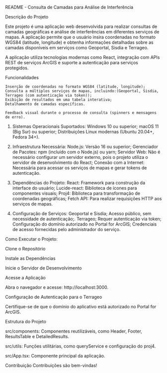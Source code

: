 README - Consulta de Camadas para Análise de Interferência

Descrição do Projeto

Este projeto é uma aplicação web desenvolvida para realizar consultas de camadas geográficas e análise de interferências em diferentes serviços de mapas. A aplicação permite que o usuário insira coordenadas no formato WGS84 (latitude, longitude) e obtenha informações detalhadas sobre as camadas disponíveis em serviços como Geoportal, Sisdia e Terrageo.

A aplicação utiliza tecnologias modernas como React, integração com APIs REST de serviços ArcGIS e suporte a autenticação para serviços protegidos.

Funcionalidades

    Inserção de coordenadas no formato WGS84 (latitude, longitude);   
    Consulta a múltiplos serviços de mapas, incluindo:(Geoportal, Sisdia, Terrageo (com autenticação via token));    
    Exibição de resultados em uma tabela interativa;    
    Detalhamento de camadas específicas.
    
    Feedback visual durante o processo de consulta (spinners e mensagens de erro).

1. Sistemas Operacionais Suportados:
    Windows 10 ou superior;
    macOS 11 (Big Sur) ou superior;
    Distribuições Linux modernas (Ubuntu 20.04+, Fedora 34+).

3. Infraestrutura Necessária:
    Node.js: Versão 16 ou superior;
    Gerenciador de Pacotes: npm (incluído com o Node.js) ou yarn;
    Servidor Web: Não é necessário configurar um servidor externo, pois o projeto utiliza o servidor de desenvolvimento do React;
    Conexão com a Internet: Necessária para acessar os serviços de mapas e gerar tokens de autenticação.

5. Dependências do Projeto:
    React: Framework para construção da interface do usuário;
    Lucide-react: Biblioteca de ícones para componentes visuais;
    Proj4: Biblioteca para transformação de coordenadas geográficas;
    Fetch API: Para realizar requisições HTTP aos serviços de mapas.

7. Configuração de Serviços:
    Geoportal e Sisdia;
    Acesso público, sem necessidade de autenticação;.
    Terrageo;
    Requer autenticação via token;
    Configuração do domínio autorizado no Portal for ArcGIS;
    Credenciais de acesso fornecidas pelo administrador do serviço.

Como Executar o Projeto:

  Clone o Repositório
  
  Instale as Dependências
  
  Inicie o Servidor de Desenvolvimento
  
  Acesse a Aplicação
  
  Abra o navegador e acesse: http://localhost:3000.
  
  Configuração de Autenticação para o Terrageo
  
  Certifique-se de que o domínio do aplicativo está autorizado no Portal for ArcGIS.
  
  
Estrutura do Projeto

src/components: Componentes reutilizáveis, como Header, Footer, ResultsTable e DetailedResults.

src/utils: Funções utilitárias, como queryService e configuração do proj4.

src/App.tsx: Componente principal da aplicação.


Contribuição
Contribuições são bem-vindas! 
